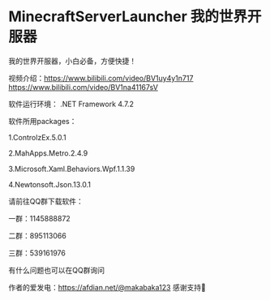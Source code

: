 # MinecraftServerLauncher 我的世界开服器

我的世界开服器，小白必备，方便快捷！

视频介绍：https://www.bilibili.com/video/BV1uy4y1n717
https://www.bilibili.com/video/BV1na41167sV

软件运行环境： .NET Framework 4.7.2

软件所用packages：

1.ControlzEx.5.0.1

2.MahApps.Metro.2.4.9

3.Microsoft.Xaml.Behaviors.Wpf.1.1.39

4.Newtonsoft.Json.13.0.1

请前往QQ群下载软件：

一群：1145888872

二群：895113066

三群：539161976

有什么问题也可以在QQ群询问

作者的爱发电：https://afdian.net/@makabaka123 感谢支持🙏
